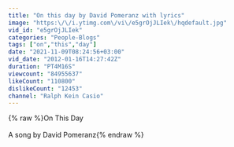 ```yaml
---
title: "On this day by David Pomeranz with lyrics"
image: "https:\/\/i.ytimg.com\/vi\/e5grOjJLIek\/hqdefault.jpg"
vid_id: "e5grOjJLIek"
categories: "People-Blogs"
tags: ["on","this","day"]
date: "2021-11-09T08:24:56+03:00"
vid_date: "2012-01-16T14:27:42Z"
duration: "PT4M16S"
viewcount: "84955637"
likeCount: "110800"
dislikeCount: "12453"
channel: "Ralph Kein Casio"
---
```

{% raw %}On This Day<br /><br />A song by David Pomeranz{% endraw %}
